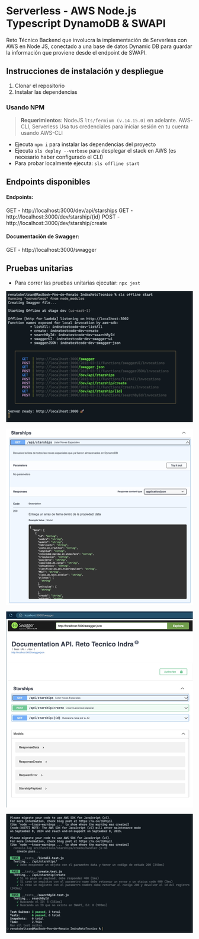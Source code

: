 # Serverless - AWS Node.js Typescript DynamoDB & SWAPI

Reto Técnico Backend que involucra la implementación de Serverless con AWS en Node JS, conectado a una base de datos
Dynamic DB para guardar la información que proviene desde el endpoint de SWAPI.

## Instrucciones de instalación y despliegue

1. Clonar el repositorio
2. Instalar las dependencias

### Usando NPM
> **Requerimientos**: NodeJS `lts/fermium (v.14.15.0)` en adelante. 
> AWS-CLI, Serverless
> Usa tus credenciales para iniciar sesión en tu cuenta usando AWS-CLI


- Ejecuta `npm i` para instalar las dependencias del proyecto
- Ejecuta `sls deploy --verbose` para desplegar el stack en AWS (es necesario haber configurado el CLI)
- Para probar localmente ejecuta: `sls offline start`

## Endpoints disponibles
#### Endpoints:
  GET - http://localhost:3000/dev/api/starships
  GET - http://localhost:3000/dev/starship/{id}
  POST - http://localhost:3000/dev/starship/create

#### Documentación de Swagger:
  GET - http://localhost:3000/swagger
  
## Pruebas unitarias
- Para correr las pruebas unitarias ejecutar: `npx jest`

![Serverless offline](./capturas/serverless_offline.jpg)

![Swagger List All](./capturas/swagger_listalll.jpg)

![Swagger](./capturas/swagger.jpg)

![Test with Jest](./capturas/test.jpg)
